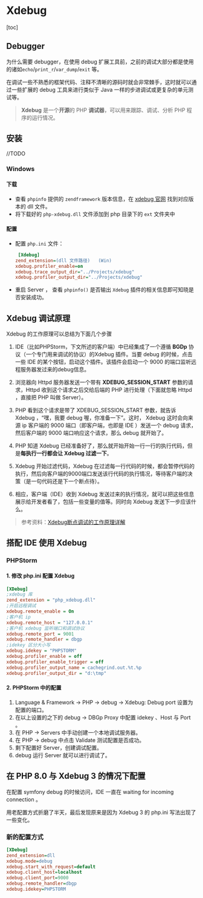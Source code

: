 # Xdebug

[toc]

## Debugger

为什么需要 debugger，在使用 debug 扩展工具前，之前的调试大部分都是使用的诸如`echo`/`print_r`/`var_dump`/`exit` 等。

在调试一些不熟悉的框架代码、注释不清晰的源码时就会非常棘手，这时就可以通过一些扩展的 debug 工具来进行类似于 Java 一样的步进调试或更复杂的单元测试等。

> **Xdebug** 是一个**开源**的 PHP **调试器**，可以用来跟踪、调试、分析 PHP 程序的运行情况。

## 安装

//TODO

### Windows 

#### 下载

- 查看 `phpinfo` 提供的 `zendframework` 版本信息，在 [xdebug 官网](http://www.xdebug.org/download.php) 找到对应版本的 dll 文件。
- 将下载好的 `php-xdebug.dll` 文件添加到 php 目录下的 `ext` 文件夹中

#### 配置

- 配置 `php.ini` 文件：

  ```ini
   [Xdebug]
  zend_extension=(dll 文件路径)   (Win)
  xdebug.profiler_enable=on
  xdebug.trace_output_dir="../Projects/xdebug"
  xdebug.profiler_output_dir="../Projects/xdebug"
  ```
  
- 重启 Server ， 查看 `phpinfo()` 是否输出 `Xdebug` 插件的相关信息即可知晓是否安装成功。

## Xdebug 调试原理

Xdebug 的工作原理可以总结为下面几个步骤

1. IDE（比如PHPStorm，下文所述的客户端）中已经集成了一个遵循 **BGDp** 协议（一个专门用来调试的协议）的Xdebug 插件。当要 debug 的时候，点击一些 IDE 的某个按钮，启动这个插件。该插件会启动一个 9000 的端口监听远程服务器发过来的debug信息。

2. 浏览器向 Httpd 服务器发送一个带有 **XDEBUG_SESSION_START** 参数的请求，Httpd 收到这个请求之后交给后端的 PHP 进行处理（下面就忽略 Httpd ，直接把 PHP 叫做 Server）。

3. PHP 看到这个请求是带了 XDEBUG_SESSION_START 参数，就告诉 Xdebug ，“嘿，我要 debug 喔，你准备一下”。这时， Xdebug 这时会向来源 ip 客户端的 9000 端口（即客户端，也即是 IDE ）发送一个 debug 请求，然后客户端的 9000 端口响应这个请求，那么 debug 就开始了。

4. PHP 知道 Xdebug 已经准备好了，那么就开始开始一行一行的执行代码，但是**每执行一行都会让 Xdebug 过滤一下**。

5. Xdebug 开始过滤代码，Xdebug 在过滤每一行代码的时候，都会暂停代码的执行，然后向客户端的9000端口发送该行代码的执行情况，等待客户端的决策（是一句代码还是下一个断点待）。

6. 相应，客户端（IDE）收到 Xdebug 发送过来的执行情况，就可以把这些信息展示给开发者看了，包括一些变量的值等。同时向 Xdebug 发送下一步应该什么。

> 参考资料：[Xdebug断点调试的工作原理详解](http://www.softown.cn/post/117.html)

## 搭配 IDE 使用 Xdebug

### PHPStorm 

#### 1. 修改 php.ini 配置 Xdebug 

```ini
[XDebug]
;xdebug 库
zend_extension = "php_xdebug.dll"
;开启远程调试
xdebug.remote_enable = On
;客户机 ip
xdebug.remote_host = "127.0.0.1"
;客户机 xdebug 监听端口和调试协议
xdebug.remote_port = 9001
xdebug.remote_handler = dbgp 
;idekey 区分大小写
xdebug.idekey = "PHPSTORM"
xdebug.profiler_enable = off
xdebug.profiler_enable_trigger = off
xdebug.profiler_output_name = cachegrind.out.%t.%p
xdebug.profiler_output_dir = "d:\tmp"
```

#### 2. PHPStorm 中的配置

1. Language & Framework -> PHP -> debug -> Xdebug: Debug port 设置为配置的端口。
2. 在以上设置的之下的 debug -> DBGp Proxy 中配置 idekey 、Host 与 Port 。
3. 在 PHP -> Servers 中手动创建一个本地调试服务器。
4. 在 PHP -> debug 中点击 Validate 测试配置是否成功。
5. 剩下配置好 Server，创建调试配置。
6. debug 运行 Server 就可以进行调试了。

## 在 PHP 8.0 与 Xdebug 3 的情况下配置

在配置 symfony debug 的时候访问，IDE 一直在 waiting for incoming connection 。

用老配置方式折磨了半天，最后发现原来是因为 Xdebug 3 的 php.ini 写法出现了一些变化。

### 新的配置方式

```ini
[XDebug]
zend_extension=dll
xdebug.mode=debug
xdebug.start_with_request=default
xdebug.client_host=localhost
xdebug.client_port=9000
xdebug.remote_handler=dbgp
xdebug.idekey=PHPSTORM
```

